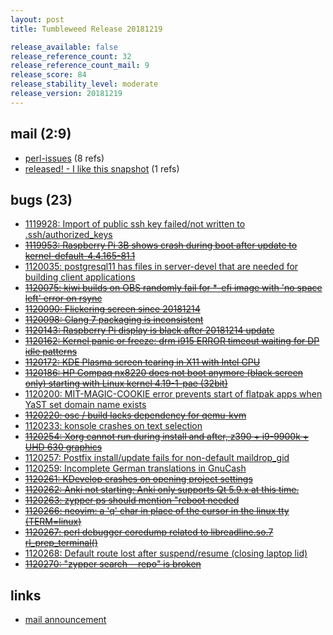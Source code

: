 ```yaml
---
layout: post
title: Tumbleweed Release 20181219

release_available: false
release_reference_count: 32
release_reference_count_mail: 9
release_score: 84
release_stability_level: moderate
release_version: 20181219
---
```


## mail (2:9)

- [perl-issues](https://lists.opensuse.org/opensuse-factory/2018-12/msg00151.html) (8 refs)
- [released! - I like this snapshot](https://lists.opensuse.org/opensuse-factory/2018-12/msg00154.html) (1 refs)

## bugs (23)

<!--more-->

- [1119928: Import of public ssh key failed/not written to .ssh/authorized_keys](https://bugzilla.opensuse.org/show_bug.cgi?id=1119928)
- ~~[1119953: Raspberry Pi 3B shows crash during boot after update to kernel-default-4.4.165-81.1](https://bugzilla.opensuse.org/show_bug.cgi?id=1119953)~~
- [1120035: postgresql11 has files in server-devel that are needed for building client applications](https://bugzilla.opensuse.org/show_bug.cgi?id=1120035)
- ~~[1120075: kiwi builds on OBS randomly fail for *-efi image with 'no space left' error on rsync](https://bugzilla.opensuse.org/show_bug.cgi?id=1120075)~~
- ~~[1120090: Flickering screen since 20181214](https://bugzilla.opensuse.org/show_bug.cgi?id=1120090)~~
- ~~[1120098: Clang 7 packaging is inconsistent](https://bugzilla.opensuse.org/show_bug.cgi?id=1120098)~~
- ~~[1120143: Raspberry Pi display is black after 20181214 update](https://bugzilla.opensuse.org/show_bug.cgi?id=1120143)~~
- ~~[1120162: Kernel panic or freeze: drm i915 ERROR timeout waiting for DP idle patterns](https://bugzilla.opensuse.org/show_bug.cgi?id=1120162)~~
- ~~[1120172: KDE Plasma screen tearing in X11 with Intel GPU](https://bugzilla.opensuse.org/show_bug.cgi?id=1120172)~~
- ~~[1120186: HP Compaq nx8220 does not boot anymore (black screen only) starting with Linux kernel 4.19-1-pae (32bit)](https://bugzilla.opensuse.org/show_bug.cgi?id=1120186)~~
- [1120200: MIT-MAGIC-COOKIE error prevents start of flatpak apps when YaST set domain name exists](https://bugzilla.opensuse.org/show_bug.cgi?id=1120200)
- ~~[1120220: osc / build lacks dependency for qemu-kvm](https://bugzilla.opensuse.org/show_bug.cgi?id=1120220)~~
- [1120233: konsole crashes on text selection](https://bugzilla.opensuse.org/show_bug.cgi?id=1120233)
- ~~[1120254: Xorg cannot run during install and after, z390 + i9-9900k + UHD 630 graphics](https://bugzilla.opensuse.org/show_bug.cgi?id=1120254)~~
- [1120257: Postfix install/update fails for non-default maildrop_gid](https://bugzilla.opensuse.org/show_bug.cgi?id=1120257)
- [1120259: Incomplete German translations in GnuCash](https://bugzilla.opensuse.org/show_bug.cgi?id=1120259)
- ~~[1120261: KDevelop crashes on opening project settings](https://bugzilla.opensuse.org/show_bug.cgi?id=1120261)~~
- ~~[1120262: Anki not starting: Anki only supports Qt 5.9.x at this time.](https://bugzilla.opensuse.org/show_bug.cgi?id=1120262)~~
- ~~[1120263: zypper ps should mention "reboot needed](https://bugzilla.opensuse.org/show_bug.cgi?id=1120263)~~
- ~~[1120266: neovim: a 'q' char in place of the cursor in the linux tty (TERM=linux)](https://bugzilla.opensuse.org/show_bug.cgi?id=1120266)~~
- ~~[1120267: perl debugger coredump related to libreadline.so.7 rl_prep_terminal()](https://bugzilla.opensuse.org/show_bug.cgi?id=1120267)~~
- [1120268: Default route lost after suspend/resume (closing laptop lid)](https://bugzilla.opensuse.org/show_bug.cgi?id=1120268)
- ~~[1120270: "zypper search --repo" is broken](https://bugzilla.opensuse.org/show_bug.cgi?id=1120270)~~



## links

- [mail announcement](https://lists.opensuse.org/opensuse-factory/2018-12/msg00148.html)
